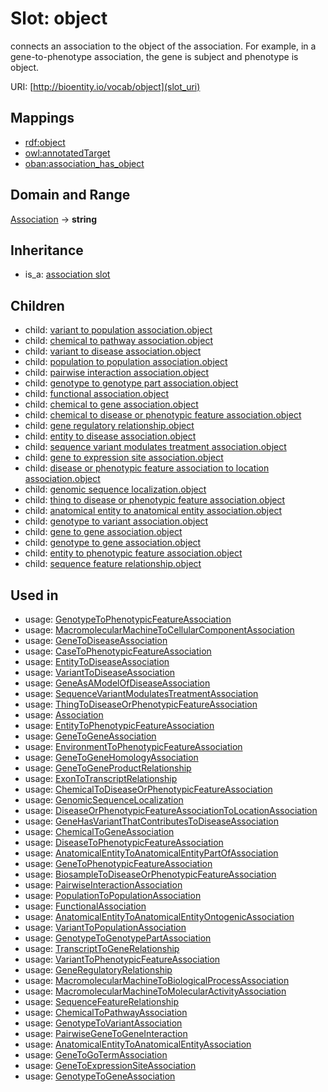 # Slot: object


connects an association to the object of the association. For example, in a gene-to-phenotype association, the gene is subject and phenotype is object.

URI: [http://bioentity.io/vocab/object](slot_uri)
## Mappings

 * [rdf:object](http://purl.obolibrary.org/obo/rdf_object)
 * [owl:annotatedTarget](http://purl.obolibrary.org/obo/owl_annotatedTarget)
 * [oban:association_has_object](http://purl.obolibrary.org/obo/oban_association_has_object)
## Domain and Range

[Association](Association.md) -> **string**
## Inheritance

 *  is_a: [association slot](association_slot.md)
## Children

 *  child: [variant to population association.object](variant_to_population_association_object.md)
 *  child: [chemical to pathway association.object](chemical_to_pathway_association_object.md)
 *  child: [variant to disease association.object](variant_to_disease_association_object.md)
 *  child: [population to population association.object](population_to_population_association_object.md)
 *  child: [pairwise interaction association.object](pairwise_interaction_association_object.md)
 *  child: [genotype to genotype part association.object](genotype_to_genotype_part_association_object.md)
 *  child: [functional association.object](functional_association_object.md)
 *  child: [chemical to gene association.object](chemical_to_gene_association_object.md)
 *  child: [chemical to disease or phenotypic feature association.object](chemical_to_disease_or_phenotypic_feature_association_object.md)
 *  child: [gene regulatory relationship.object](gene_regulatory_relationship_object.md)
 *  child: [entity to disease association.object](entity_to_disease_association_object.md)
 *  child: [sequence variant modulates treatment association.object](sequence_variant_modulates_treatment_association_object.md)
 *  child: [gene to expression site association.object](gene_to_expression_site_association_object.md)
 *  child: [disease or phenotypic feature association to location association.object](disease_or_phenotypic_feature_association_to_location_association_object.md)
 *  child: [genomic sequence localization.object](genomic_sequence_localization_object.md)
 *  child: [thing to disease or phenotypic feature association.object](thing_to_disease_or_phenotypic_feature_association_object.md)
 *  child: [anatomical entity to anatomical entity association.object](anatomical_entity_to_anatomical_entity_association_object.md)
 *  child: [genotype to variant association.object](genotype_to_variant_association_object.md)
 *  child: [gene to gene association.object](gene_to_gene_association_object.md)
 *  child: [genotype to gene association.object](genotype_to_gene_association_object.md)
 *  child: [entity to phenotypic feature association.object](entity_to_phenotypic_feature_association_object.md)
 *  child: [sequence feature relationship.object](sequence_feature_relationship_object.md)
## Used in

 *  usage: [GenotypeToPhenotypicFeatureAssociation](GenotypeToPhenotypicFeatureAssociation.md)
 *  usage: [MacromolecularMachineToCellularComponentAssociation](MacromolecularMachineToCellularComponentAssociation.md)
 *  usage: [GeneToDiseaseAssociation](GeneToDiseaseAssociation.md)
 *  usage: [CaseToPhenotypicFeatureAssociation](CaseToPhenotypicFeatureAssociation.md)
 *  usage: [EntityToDiseaseAssociation](EntityToDiseaseAssociation.md)
 *  usage: [VariantToDiseaseAssociation](VariantToDiseaseAssociation.md)
 *  usage: [GeneAsAModelOfDiseaseAssociation](GeneAsAModelOfDiseaseAssociation.md)
 *  usage: [SequenceVariantModulatesTreatmentAssociation](SequenceVariantModulatesTreatmentAssociation.md)
 *  usage: [ThingToDiseaseOrPhenotypicFeatureAssociation](ThingToDiseaseOrPhenotypicFeatureAssociation.md)
 *  usage: [Association](Association.md)
 *  usage: [EntityToPhenotypicFeatureAssociation](EntityToPhenotypicFeatureAssociation.md)
 *  usage: [GeneToGeneAssociation](GeneToGeneAssociation.md)
 *  usage: [EnvironmentToPhenotypicFeatureAssociation](EnvironmentToPhenotypicFeatureAssociation.md)
 *  usage: [GeneToGeneHomologyAssociation](GeneToGeneHomologyAssociation.md)
 *  usage: [GeneToGeneProductRelationship](GeneToGeneProductRelationship.md)
 *  usage: [ExonToTranscriptRelationship](ExonToTranscriptRelationship.md)
 *  usage: [ChemicalToDiseaseOrPhenotypicFeatureAssociation](ChemicalToDiseaseOrPhenotypicFeatureAssociation.md)
 *  usage: [GenomicSequenceLocalization](GenomicSequenceLocalization.md)
 *  usage: [DiseaseOrPhenotypicFeatureAssociationToLocationAssociation](DiseaseOrPhenotypicFeatureAssociationToLocationAssociation.md)
 *  usage: [GeneHasVariantThatContributesToDiseaseAssociation](GeneHasVariantThatContributesToDiseaseAssociation.md)
 *  usage: [ChemicalToGeneAssociation](ChemicalToGeneAssociation.md)
 *  usage: [DiseaseToPhenotypicFeatureAssociation](DiseaseToPhenotypicFeatureAssociation.md)
 *  usage: [AnatomicalEntityToAnatomicalEntityPartOfAssociation](AnatomicalEntityToAnatomicalEntityPartOfAssociation.md)
 *  usage: [GeneToPhenotypicFeatureAssociation](GeneToPhenotypicFeatureAssociation.md)
 *  usage: [BiosampleToDiseaseOrPhenotypicFeatureAssociation](BiosampleToDiseaseOrPhenotypicFeatureAssociation.md)
 *  usage: [PairwiseInteractionAssociation](PairwiseInteractionAssociation.md)
 *  usage: [PopulationToPopulationAssociation](PopulationToPopulationAssociation.md)
 *  usage: [FunctionalAssociation](FunctionalAssociation.md)
 *  usage: [AnatomicalEntityToAnatomicalEntityOntogenicAssociation](AnatomicalEntityToAnatomicalEntityOntogenicAssociation.md)
 *  usage: [VariantToPopulationAssociation](VariantToPopulationAssociation.md)
 *  usage: [GenotypeToGenotypePartAssociation](GenotypeToGenotypePartAssociation.md)
 *  usage: [TranscriptToGeneRelationship](TranscriptToGeneRelationship.md)
 *  usage: [VariantToPhenotypicFeatureAssociation](VariantToPhenotypicFeatureAssociation.md)
 *  usage: [GeneRegulatoryRelationship](GeneRegulatoryRelationship.md)
 *  usage: [MacromolecularMachineToBiologicalProcessAssociation](MacromolecularMachineToBiologicalProcessAssociation.md)
 *  usage: [MacromolecularMachineToMolecularActivityAssociation](MacromolecularMachineToMolecularActivityAssociation.md)
 *  usage: [SequenceFeatureRelationship](SequenceFeatureRelationship.md)
 *  usage: [ChemicalToPathwayAssociation](ChemicalToPathwayAssociation.md)
 *  usage: [GenotypeToVariantAssociation](GenotypeToVariantAssociation.md)
 *  usage: [PairwiseGeneToGeneInteraction](PairwiseGeneToGeneInteraction.md)
 *  usage: [AnatomicalEntityToAnatomicalEntityAssociation](AnatomicalEntityToAnatomicalEntityAssociation.md)
 *  usage: [GeneToGoTermAssociation](GeneToGoTermAssociation.md)
 *  usage: [GeneToExpressionSiteAssociation](GeneToExpressionSiteAssociation.md)
 *  usage: [GenotypeToGeneAssociation](GenotypeToGeneAssociation.md)
